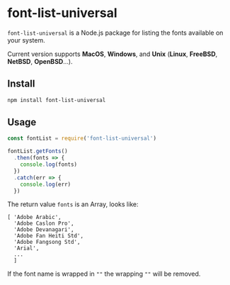 # font-list-universal

`font-list-universal` is a Node.js package for listing the fonts available on your system.

Current version supports **MacOS**, **Windows**, and **Unix** (**Linux**, **FreeBSD**, **NetBSD**, **OpenBSD**...).

## Install

```bash
npm install font-list-universal
```

## Usage

```js
const fontList = require('font-list-universal')

fontList.getFonts()
  .then(fonts => {
    console.log(fonts)
  })
  .catch(err => {
    console.log(err)
  })
```

The return value `fonts` is an Array, looks like:

```
[ 'Adobe Arabic',
  'Adobe Caslon Pro',
  'Adobe Devanagari',
  'Adobe Fan Heiti Std',
  'Adobe Fangsong Std',
  'Arial',
  ...
  ]
```

If the font name is wrapped in `""` the wrapping `""` will be removed.
